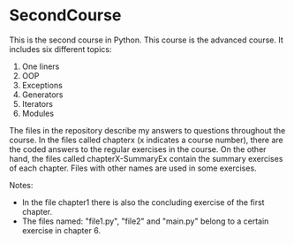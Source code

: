 # SecondCourse
This is the second course in Python. This course is the advanced course.
It includes six different topics:
1. One liners
2. OOP
3. Exceptions
4. Generators
5. Iterators
6. Modules

The files in the repository describe my answers to questions throughout the course. In the files called chapterx (x indicates a course number), there are the coded answers to the regular exercises in the course. On the other hand, the files called chapterX-SummaryEx contain the summary exercises of each chapter.
Files with other names are used in some exercises.

Notes:
* In the file chapter1 there is also the concluding exercise of the first chapter.
* The files named: "file1.py", "file2" and "main.py" belong to a certain exercise in chapter 6.
